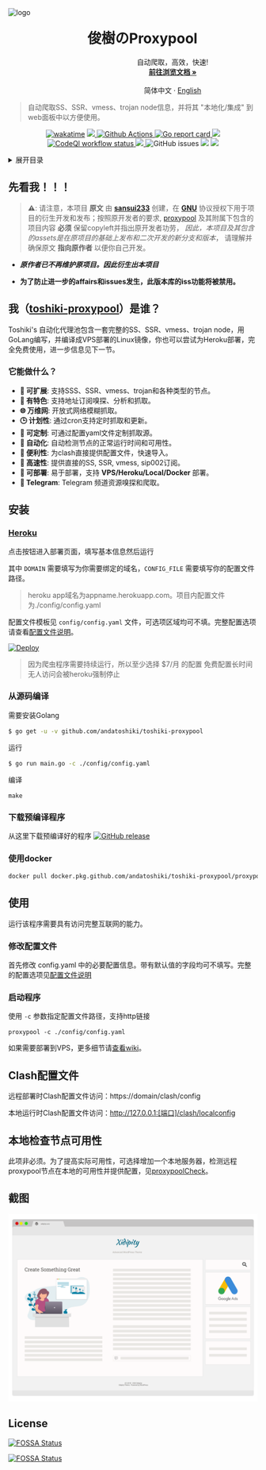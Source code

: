 <div id="top"></div>
<img src="https://www.unpkg.com/@andatoshiki/toshiki-proxypool-ui@0.0.13/assets/img/toshiki-proxypool-logo@v0.0.13.png" alt="logo" width="160" height="160" align="left" />
<h1>俊樹のProxypool</h1>
<p align="center">
    自动爬取，高效，快速!
    <br />
    <a href="#"><strong>前往浏览文档 »</strong></a>
    <br />
    <br />
    <a>简体中文</a>
    ·
    <a href="/README.md">English</a>
  </p>
</div>

>自动爬取SS、SSR、vmess、trojan node信息，并将其 "本地化/集成" 到web面板中以方便使用。

<!-- add translation here later on with href links for easier access -->

<!-- test pr merging for docker image sucess publish -->

<p align="center">
  <!-- wakatime stats -->
  <a href="https://wakatime.com/badge/user/0fcd442a-865e-46f3-a0dd-ed1aa418da6b/project/9e775601-9ce8-4982-a1b8-ac352cf49df8"><img src="https://wakatime.com/badge/user/0fcd442a-865e-46f3-a0dd-ed1aa418da6b/project/9e775601-9ce8-4982-a1b8-ac352cf49df8.svg" alt="wakatime"></a>
  <!-- social info -->
  <a href="https://t.me/awesomeandatoshiki">
    <img src="https://img.shields.io/badge/Telegram-@andatoshiki-green?style=flat&logo=telegram"></img>
  </a>
  <!-- github action stats -->
  <a href="https://github.com/andatoshiki/toshiki-proxypool/actions">
    <img src="https://img.shields.io/github/workflow/status/andatoshiki/toshiki-proxypool/Go?style=flat" alt="Github Actions">
  </a>
  <!-- go report stats -->
  <a href="https://goreportcard.com/report/github.com/andatoshiki/toshiki-proxypool">
    <img src="https://goreportcard.com/badge/github.com/andatoshiki/toshiki-proxypool" alt="Go report card">
  </a>
  <!-- github release stats -->
  <a href="https://github.com/andatoshiki/toshiki-proxypool/releases">
    <img src="https://img.shields.io/github/release/andatoshiki/toshiki-proxypool/all.svg?style=flat">
  </a>
  <!-- codeql workflow stats -->
  <a href="https://github.com/andatoshiki/toshiki-proxypool/actions/workflows/codeql-analysis.yml">
    <img src="https://github.com/andatoshiki/toshiki-proxypool/actions/workflows/codeql-analysis.yml/badge.svg" alt="CodeQl workflow status">
  </a>
  <!-- docker image build and publish workflow stats -->
  <a href="https://github.com/andatoshiki/toshiki-proxypool/actions/workflows/docker.yml">
    <img src="https://github.com/andatoshiki/toshiki-proxypool/actions/workflows/docker.yml/badge.svg">
  </a>
  <img alt="GitHub issues" src="https://img.shields.io/github/issues/andatoshiki/toshiki-proxypool?label=issues&logo=github">
  <a href="https://app.fossa.com/projects/git%2Bgithub.com%2Fandatoshiki%2Ftoshiki-proxypool?ref=badge_small" alt="FOSSA Status"><img src="https://app.fossa.com/api/projects/git%2Bgithub.com%2Fandatoshiki%2Ftoshiki-proxypool.svg?type=small"/></a>
      <a href="https://codecov.io/gh/andatoshiki/toshiki-proxypool">
        <img src="https://codecov.io/gh/andatoshiki/toshiki-proxypool/branch/master/graph/badge.svg?token=X9A19Q2HXS"/>
      </a>
</p>

<div id="1"></div>

<!-- TABLE OF CONTENTS -->
<details>
  <summary>展开目录</summary>
  <ol>
    <li><a href="#1">先看我！！！</a></li>
    <li>
      <a href="#2">我是谁？</a>
      <ul>
        <li><a href="#2.1">它能做什么？</a></li>
      </ul>
    </li>
    <li><a href="#3">安装</a></li>
     <ul>
       <li><a href="#3.1">Heroku</a></li>
<li><a href="#3.2">从源码编译</a></li>
<li><a href="#3.3">下载预编译程序</a></li>
<li><a href="#3.4">使用docker</a></li></ul></li>
    <li>
<a href="#4> 使用</a>
<ul>
<li><a href="#4.1">修改配置文件</a></li>
<li><a href="#4.2">启动程序</a></li>
</ul>
</li>
    <li><a href="#5">Clash配置文件</a></li>
    <li><a href="#6">本地检查节点可用性</a></li>
<li><a href="#7">截图</a></li>
<li><a href="#8">License</a></li>
  </ol>
</details>

## 先看我！！！

> **⚠**: 请注意，本项目 **原文** 由 **[sansui233](https://github.com/Sansui233/proxypool)** 创建，在 **[GNU](https://www.gnu.org/licenses/licenses.en.html)** 协议授权下用于项目的衍生开发和发布；按照原开发者的要求,  [proxypool](https://github.com/Sansui233/proxypool) 及其附属下包含的项目内容 **必须** 保留copyleft并指出原开发者功劳， *因此，本项目及其包含的assets是在原项目的基础上发布和二次开发的新分支和版本*， 请理解并确保原文 **指向原作者** 以便你自己开发。

- ***原作者已不再维护原项目。因此衍生出本项目***

- **为了防止进一步的affairs和issues发生，此版本库的iss功能将被禁用。**

<div id="2"></div>

##  我（[toshiki-proxypool](https://github.com/andatoshiki/toshiki-proxypool/)）是谁？

Toshiki's 自动化代理池包含一套完整的SS、SSR、vmess、trojan node，用GoLang编写，并编译成VPS部署的Linux镜像，你也可以尝试为Heroku部署，完全免费使用，进一步信息见下一节。

<div id="2.1"></div>

### 它能做什么？

- **🧩 可扩展**: 支持SSS、SSR、vmess、trojan和各种类型的节点。
- **🎲 有特色**: 支持地址订阅嗅探、分析和抓取。
- **🌐 万维网**: 开放式网络模糊抓取。
- **🕒 计划性**: 通过cron支持定时抓取和更新。
- **🎨 可定制**: 可通过配置yaml文件定制抓取源。
- **🎀 自动化**: 自动检测节点的正常运行时间和可用性。
- **🎯 便利性**: 为clash直接提供配置文件，快速导入。
- **🔮 高速性**: 提供直接的SS, SSR, vmess, sip002订阅。
- **🎠 可部署**: 易于部署，支持 **VPS/Heroku/Local/Docker** 部署。
- **💬 Telegram**: Telegram 频道资源嗅探和爬取。

<div id="3"></div>

## 安装

<div id="3.1"></div>

### [Heroku](https://www.heroku.com/)
点击按钮进入部署页面，填写基本信息然后运行

其中 `DOMAIN` 需要填写为你需要绑定的域名，`CONFIG_FILE` 需要填写你的配置文件路径。

> heroku app域名为appname.herokuapp.com。项目内配置文件为./config/config.yaml

配置文件模板见 `config/config.yaml` 文件，可选项区域均可不填。完整配置选项请查看[配置文件说明](https://github.com/andatoshiki/toshiki-proxypool/wiki/%E9%85%8D%E7%BD%AE%E6%96%87%E4%BB%B6%E8%AF%B4%E6%98%8E)。

[![Deploy](https://www.herokucdn.com/deploy/button.svg)](https://heroku.com/deploy)

> 因为爬虫程序需要持续运行，所以至少选择 $7/月 的配置
> 免费配置长时间无人访问会被heroku强制停止

<div id="3.2"></div>

### 从源码编译

需要安装Golang 

```sh
$ go get -u -v github.com/andatoshiki/toshiki-proxypool
```

运行

```sh
$ go run main.go -c ./config/config.yaml
```

编译

```
make
```

<div id="3.3"></div>

### 下载预编译程序

从这里下载预编译好的程序 
[![GitHub release](https://img.shields.io/github/release/andatoshiki/toshiki-proxypool.svg)](https://github.com/andatoshiki/toshiki-proxypool/releases)


<div id="3.4"></div>

### 使用docker

```sh
docker pull docker.pkg.github.com/andatoshiki/toshiki-proxypool/proxypool:latest
```

<div id="4"></div>

## 使用

运行该程序需要具有访问完整互联网的能力。

<div id="4.1"></div>

### 修改配置文件

首先修改 config.yaml 中的必要配置信息。带有默认值的字段均可不填写。完整的配置选项见[配置文件说明](https://github.com/andatoshiki/toshiki-proxypool/wiki/%E9%85%8D%E7%BD%AE%E6%96%87%E4%BB%B6%E8%AF%B4%E6%98%8E)

<div id="4.2"></div>

### 启动程序

使用 `-c` 参数指定配置文件路径，支持http链接

```shell
proxypool -c ./config/config.yaml
```

如果需要部署到VPS，更多细节请[查看wiki](https://github.com/andatoshiki/toshiki-proxypool/wiki/%E9%83%A8%E7%BD%B2%E5%88%B0VPS-Step-by-Step)。

<div id="5"></div>

## Clash配置文件

远程部署时Clash配置文件访问：https://domain/clash/config

本地运行时Clash配置文件访问：http://127.0.0.1:[端口]/clash/localconfig

<div id="6"></div>

## 本地检查节点可用性

此项非必须。为了提高实际可用性，可选择增加一个本地服务器，检测远程proxypool节点在本地的可用性并提供配置，见[proxypoolCheck](https://github.com/andatoshiki/toshiki-proxypoolCheck)。

<div id="7"></div>

## 截图
![](https://raw.githubusercontent.com/othneildrew/Best-README-Template/master/images/screenshot.png)


<div id="8"></div>

## License
[![FOSSA Status](https://app.fossa.com/api/projects/git%2Bgithub.com%2Fandatoshiki%2Ftoshiki-proxypool.svg?type=shield)](https://app.fossa.com/projects/git%2Bgithub.com%2Fandatoshiki%2Ftoshiki-proxypool?ref=badge_shield)

[![FOSSA Status](https://app.fossa.com/api/projects/git%2Bgithub.com%2Fandatoshiki%2Ftoshiki-proxypool.svg?type=large)](https://app.fossa.com/projects/git%2Bgithub.com%2Fandatoshiki%2Ftoshiki-proxypool?ref=badge_large)
